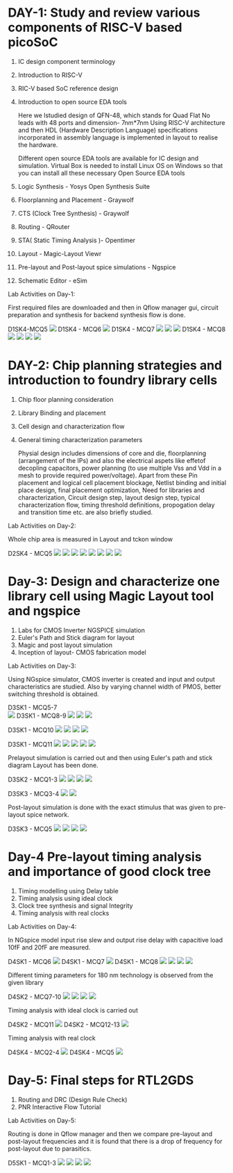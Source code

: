 # DAY-1: Study and review various components of RISC-V based picoSoC
1. IC design component terminology
2. Introduction to RISC-V
3. RIC-V based SoC reference design
4. Introduction to open source EDA tools

     Here we lstudied design of QFN-48, which stands for Quad Flat No leads with 48 ports and dimension- 7nm*7nm
Using RISC-V architecture and then HDL (Hardware Description Language) specifications incorporated in assembly language is implemented in layout to realise the hardware.

     Different open source EDA tools are available for IC design and simulation.
Virtual Box is needed to install Linux OS on Windows so that you can install all these necessary Open Source EDA tools
1. Logic Synthesis - Yosys Open Synthesis Suite 
2. Floorplanning and Placement - Graywolf
3. CTS (Clock Tree Synthesis) -  Graywolf
4. Routing - QRouter
5. STA( Static Timing Analysis )- Opentimer
6. Layout - Magic-Layout Viewr
7. Pre-layout and Post-layout spice simulations - Ngspice
8. Schematic Editor - eSim


Lab Activities on Day-1:

First required files are downloaded and then in Qflow manager gui, circuit preparation and synthesis for backend synthesis flow is done.

D1SK4-MCQ5 
![](1.PNG)
D1SK4 - MCQ6
![](5.PNG)
D1SK4 - MCQ7
![](8.PNG)
![](9.PNG)
![](10.PNG)
D1SK4 - MCQ8
![](12.PNG)
![](13.PNG)
![](14.PNG)
![](15.PNG)


# DAY-2: Chip planning strategies and introduction to foundry library cells
1. Chip floor planning consideration
2. Library Binding and placement
3. Cell design and characterization flow
4. General timing characterization parameters

     Physial design includes  dimensions of core and die, floorplanning (arrangement of the IPs) and also the electrical aspets like effetof decopling capacitors, power planning (to use multiple Vss and Vdd in a mesh to provide required power/voltage). Apart from these Pin placement and logical cell placement blockage, Netlist binding and initial place design, final placement optimization, Need for libraries and characterization, Circuit design step, layout design step, typical characterization flow, timing threshold definitions, propogation delay and transition time etc. are also briefly studied.

Lab Activities on Day-2:

Whole chip area is measured in Layout and tckon window

D2SK4 - MCQ5
![](day-2/1.PNG)
![](day-2/2.PNG)
![](day-2/3.PNG)
![](day-2/4.PNG)
![](day-2/5.PNG)
![](day-2/6.PNG)
![](day-2/7.PNG)
![](day-2/8.PNG)

# Day-3: Design and characterize one library cell using Magic Layout tool and ngspice
1. Labs for CMOS Inverter NGSPICE simulation
2. Euler's Path and Stick diagram for layout
3. Magic and post layout simulation
4. Inception of layout- CMOS fabrication model

Lab Activities on Day-3:

Using NGspice simulator, CMOS inverter is created and input and output characteristics are studied. Also by varying channel width of PMOS, better switching threshold is obtained.

D3SK1 - MCQ5-7  
![](day-3/1.PNG)
D3SK1 - MCQ8-9
![](day-3/3.PNG)
![](day-3/4.PNG)
![](day-3/5.PNG)

D3SK1 - MCQ10
![](day-3/6.PNG)
![](day-3/8.PNG)
![](day-3/9.PNG)
![](day-3/10.PNG)
 
D3SK1 - MCQ11
![](day-3/11.PNG)
![](day-3/12.PNG)
![](day-3/13.PNG)
![](day-3/14.PNG)
![](day-3/15.PNG)

Prelayout simulation is carried out and then using Euler's path and stick diagram Layout has been done. 

D3SK2 - MCQ1-3
![](day-3/16.PNG)
![](day-3/17.PNG)
![](day-3/18.PNG)
![](day-3/19.PNG)

D3SK3 - MCQ3-4
![](day-3/20.PNG)
![](day-3/22.PNG)

Post-layout simulation is done with the exact stimulus that was given to pre-layout spice network.

D3SK3 - MCQ5
![](day-3/24.PNG)
![](day-3/23.PNG)
![](day-3/27.PNG)
![](day-3/28.PNG)


# Day-4 Pre-layout timing analysis and importance of good clock tree
1. Timing modelling using Delay table
2. Timing analysis using ideal clock
3. Clock tree synthesis and signal Integrity
4. Timing analysis with real clocks

Lab Activities on Day-4:

In NGspice model input rise slew and output rise delay with capacitive load 10fF and 20fF are measured.

D4SK1 - MCQ6
![](day-4/1.PNG)
D4SK1 - MCQ7
![](day-4/1.PNG)
D4SK1 - MCQ8
![](day-4/3.PNG)
![](day-4/4.PNG)
![](day-4/5.PNG)
![](day-4/6.PNG)

Different timing parameters for 180 nm technology is observed from the given library

D4SK2 - MCQ7-10
![](day-4/7.PNG)
![](day-4/8.PNG)
![](day-4/9.PNG)
![](day-4/10.PNG)

Timing analysis with ideal clock is carried out

D4SK2 - MCQ11
![](day-4/11.PNG)
D4SK2 - MCQ12-13
![](day-4/12.PNG)

Timing analysis with real clock

D4SK4 - MCQ2-4
![](day-4/13.PNG)
D4SK4 - MCQ5
![](day-4/13.PNG)

# Day-5: Final steps for RTL2GDS
1. Routing and DRC (Design Rule Check)
2. PNR Interactive Flow Tutorial

Lab Activities on Day-5:

Routing is done in Qflow manager and then we compare pre-layout and post-layout frequencies and it is found that there is a drop of frequency for post-layout due to parasitics. 

D5SK1 - MCQ1-3
![](day-5/1.PNG)
![](day-5/2.PNG)
![](day-5/3.PNG)
![](day-5/4.PNG)






